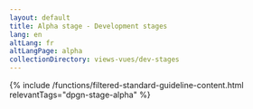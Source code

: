 ```yaml
---
layout: default
title: Alpha stage - Development stages
lang: en
altLang: fr
altLangPage: alpha
collectionDirectory: views-vues/dev-stages
---
```


{% include /functions/filtered-standard-guideline-content.html relevantTags="dpgn-stage-alpha" %}
